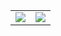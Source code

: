 | | |
|:---:|:---:|
| <img src="https://github-profile-summary-cards.vercel.app/api/cards/most-commit-language?username=aungpyaephyo1412&theme=solarized"/> | <img src="https://go-skill-icons.vercel.app/api/icons?i=sass,javascript,typescript,react,redux,nextjs,cs,dotnet,nodejs,nestjs,expressjs,php,laravel,mongodb,sqlserver,mysql,postgresql,docker,aws,linux"/> |




